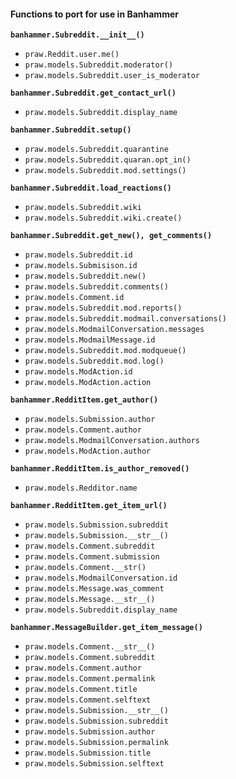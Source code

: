 #### Functions to port for use in Banhammer

**`banhammer.Subreddit.__init__()`**

 - `praw.Reddit.user.me()`
 - `praw.models.Subreddit.moderator()`
 - `praw.models.Subreddit.user_is_moderator`

**`banhammer.Subreddit.get_contact_url()`**

 - `praw.models.Subreddit.display_name`

**`banhammer.Subreddit.setup()`**

 - `praw.models.Subreddit.quarantine`
 - `praw.models.Subreddit.quaran.opt_in()`
 - `praw.models.Subreddit.mod.settings()`

**`banhammer.Subreddit.load_reactions()`**

 - `praw.models.Subreddit.wiki`
 - `praw.models.Subreddit.wiki.create()`

**`banhammer.Subreddit.get_new(), get_comments()`**

 - `praw.models.Subreddit.id`
 - `praw.models.Submisison.id`
 - `praw.models.Subreddit.new()`
 - `praw.models.Subreddit.comments()`
 - `praw.models.Comment.id`
 - `praw.models.Subreddit.mod.reports()`
 - `praw.models.Subreddit.modmail.conversations()`
 - `praw.models.ModmailConversation.messages`
 - `praw.models.ModmailMessage.id`
 - `praw.models.Subreddit.mod.modqueue()`
 - `praw.models.Subreddit.mod.log()`
 - `praw.models.ModAction.id`
 - `praw.models.ModAction.action`

**`banhammer.RedditItem.get_author()`**

 - `praw.models.Submission.author`
 - `praw.models.Comment.author`
 - `praw.models.ModmailConversation.authors`
 - `praw.models.ModAction.author`

**`banhammer.RedditItem.is_author_removed()`**

 - `praw.models.Redditor.name`

**`banhammer.RedditItem.get_item_url()`**

 - `praw.models.Submission.subreddit`
 - `praw.models.Submission.__str__()`
 - `praw.models.Comment.subreddit`
 - `praw.models.Comment.submission`
 - `praw.models.Comment.__str()`
 - `praw.models.ModmailConversation.id`
 - `praw.models.Message.was_comment`
 - `praw.models.Message.__str__()`
 - `praw.models.Subreddit.display_name`

**`banhammer.MessageBuilder.get_item_message()`**

 - `praw.models.Comment.__str__()`
 - `praw.models.Comment.subreddit`
 - `praw.models.Comment.author`
 - `praw.models.Comment.permalink`
 - `praw.models.Comment.title`
 - `praw.models.Comment.selftext`
 - `praw.models.Submission.__str__()`
 - `praw.models.Submission.subreddit`
 - `praw.models.Submission.author`
 - `praw.models.Submission.permalink`
 - `praw.models.Submission.title`
 - `praw.models.Submission.selftext`
